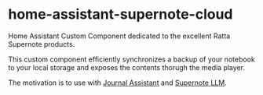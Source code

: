 # home-assistant-supernote-cloud

Home Assistant Custom Component dedicated to the excellent Ratta Supernote products.

This custom component efficiently synchronizes a backup of your notebook to your
local storage and exposes the contents thorugh the media player.

The motivation is to use with [Journal Assistant](https://github.com/allenporter/home-assistant-journal-assistant) and [Supernote LLM](https://github.com/allenporter/supernote-llm/).
